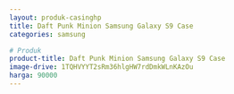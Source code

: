 ```yaml
---
layout: produk-casinghp
title: Daft Punk Minion Samsung Galaxy S9 Case
categories: samsung

# Produk
product-title: Daft Punk Minion Samsung Galaxy S9 Case
image-drive: 1TQHVYYT2sRm36hlgHW7rdDmkWLnKAzOu
harga: 90000
---
```

